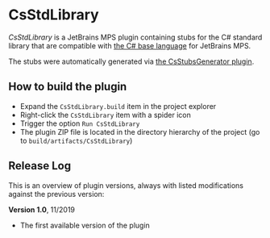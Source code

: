 # CsStdLibrary

*CsStdLibrary* is a JetBrains MPS plugin containing stubs for the C# standard library that are compatible
with [the C# base language](https://github.com/vaclav/mpscs) for JetBrains MPS.

The stubs were automatically generated via [the CsStubsGenerator plugin](https://github.com/wirthma/CsStubsGenerator).

## How to build the plugin

- Expand the `CsStdLibrary.build` item in the project explorer
- Right-click the `CsStdLibrary` item with a spider icon
- Trigger the option `Run CsStdLibrary`
- The plugin ZIP file is located in the directory hierarchy of the project (go to `build/artifacts/CsStdLibrary`)

## Release Log

This is an overview of plugin versions, always with listed modifications against the previous version:

**Version 1.0**, 11/2019
- The first available version of the plugin
